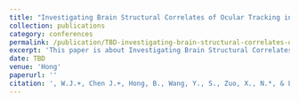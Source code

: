 ```yaml
---
title: "Investigating Brain Structural Correlates of Ocular Tracking in Preadolescent Children and Young Adults"
collection: publications
category: conferences
permalink: /publication/TBD-investigating-brain-structural-correlates-of-ocular-tracking-in-preadolescent-children-and-young-adults
excerpt: 'This paper is about Investigating Brain Structural Correlates of Ocular Tracking in Preadolescent Children and Young Adults.'
date: TBD
venue: 'Hong'
paperurl: ''
citation: ', W.J.+, Chen J.+, Hong, B., Wang, Y., S., Zuo, X., N.*, & Li, L.* (To be submitted). Investigating Brain Structural Correlates of Ocular Tracking in Preadolescent Children and Young Adults.'
---
```

